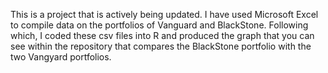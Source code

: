 This is a project that is actively being updated. I have used Microsoft Excel to compile data on the portfolios of Vanguard and BlackStone. Following which, I coded these csv files into R and produced the graph that you can see within the repository that compares the BlackStone portfolio with the two Vangyard portfolios.
